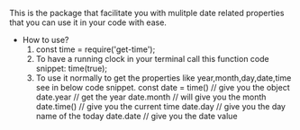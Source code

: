 This is the package that facilitate you with mulitple
date related properties that you can use it in your code with ease.

* How to use?
  1. const time = require('get-time');
  2. To have a running clock in your terminal call this function
      code snippet:
         time(true);
  3. To use it normally to get the properties like year,month,day,date,time see in
      below code snippet.
        const date = time() // give you the object
        date.year // get the year
        date.month // will give you the month
        date.time() // give you the current time
        date.day // give you the day name of the today
        date.date // give you the date value